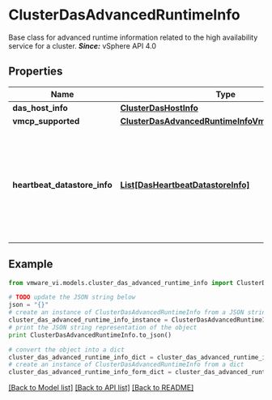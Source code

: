 # ClusterDasAdvancedRuntimeInfo

Base class for advanced runtime information related to the high availability service for a cluster.  ***Since:*** vSphere API 4.0 

## Properties
Name | Type | Description | Notes
------------ | ------------- | ------------- | -------------
**das_host_info** | [**ClusterDasHostInfo**](ClusterDasHostInfo.md) |  | [optional] 
**vmcp_supported** | [**ClusterDasAdvancedRuntimeInfoVmcpCapabilityInfo**](ClusterDasAdvancedRuntimeInfoVmcpCapabilityInfo.md) |  | [optional] 
**heartbeat_datastore_info** | [**List[DasHeartbeatDatastoreInfo]**](DasHeartbeatDatastoreInfo.md) | The map of a datastore to the set of hosts that are using the datastore for storage heartbeating.  ***Since:*** vSphere API 5.0  | [optional] 

## Example

```python
from vmware_vi.models.cluster_das_advanced_runtime_info import ClusterDasAdvancedRuntimeInfo

# TODO update the JSON string below
json = "{}"
# create an instance of ClusterDasAdvancedRuntimeInfo from a JSON string
cluster_das_advanced_runtime_info_instance = ClusterDasAdvancedRuntimeInfo.from_json(json)
# print the JSON string representation of the object
print ClusterDasAdvancedRuntimeInfo.to_json()

# convert the object into a dict
cluster_das_advanced_runtime_info_dict = cluster_das_advanced_runtime_info_instance.to_dict()
# create an instance of ClusterDasAdvancedRuntimeInfo from a dict
cluster_das_advanced_runtime_info_form_dict = cluster_das_advanced_runtime_info.from_dict(cluster_das_advanced_runtime_info_dict)
```
[[Back to Model list]](../README.md#documentation-for-models) [[Back to API list]](../README.md#documentation-for-api-endpoints) [[Back to README]](../README.md)


